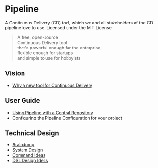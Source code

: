# Pipeline
A Continuous Delivery (CD) tool, which we and all stakeholders of the CD pipeline love to use. Licensed under the MIT License

> A free, open-source  
> Continuous Delivery tool  
> that's powerful enough for the enterprise,  
> flexible enough for startups  
> and simple to use for hobbyists

## Vision
- [Why a new tool for Continuous Delivery](/pipelinelabs/pipeline/wiki/Vision:-Why-a-new-tool-for-Continuous-Delivery)

## User Guide
- [Using Pipeline with a Central Repository](/pipelinelabs/pipeline/wiki/User-Guide:-Set-up-with-Central-Repository)
- [Configuring the Pipeline Configuration for your project](/pipelinelabs/pipeline/wiki/User-Guide:-Project-Pipeline-Configuration)

## Technical Design
- [Braindump](/pipelinelabs/pipeline/wiki/Technical-Design:-Braindump)
- [System Design](/pipelinelabs/pipeline/wiki/Technical-Design:-System-design)
- [Command Ideas](/pipelinelabs/pipeline/wiki/Technical-Design:-Command-Ideas)
- [DSL Design Ideas](/pipelinelabs/pipeline/wiki/Technical-Design:-DSL-Design-Ideas)